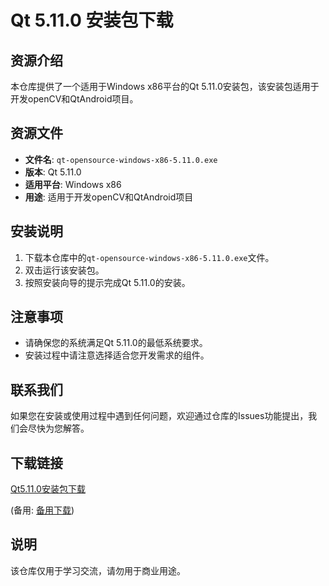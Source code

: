 # Qt 5.11.0 安装包下载

## 资源介绍

本仓库提供了一个适用于Windows x86平台的Qt 5.11.0安装包，该安装包适用于开发openCV和QtAndroid项目。

## 资源文件

- **文件名**: `qt-opensource-windows-x86-5.11.0.exe`
- **版本**: Qt 5.11.0
- **适用平台**: Windows x86
- **用途**: 适用于开发openCV和QtAndroid项目

## 安装说明

1. 下载本仓库中的`qt-opensource-windows-x86-5.11.0.exe`文件。
2. 双击运行该安装包。
3. 按照安装向导的提示完成Qt 5.11.0的安装。

## 注意事项

- 请确保您的系统满足Qt 5.11.0的最低系统要求。
- 安装过程中请注意选择适合您开发需求的组件。

## 联系我们

如果您在安装或使用过程中遇到任何问题，欢迎通过仓库的Issues功能提出，我们会尽快为您解答。

## 下载链接
[Qt5.11.0安装包下载](https://pan.quark.cn/s/0efb373c85da) 

(备用: [备用下载](https://pan.baidu.com/s/1NV1VRLl0uP7tHgTx70akzQ?pwd=si03))

## 说明

该仓库仅用于学习交流，请勿用于商业用途。
